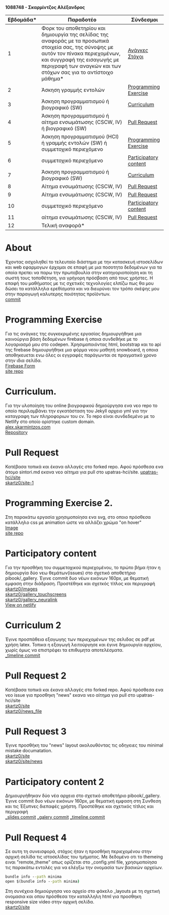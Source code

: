 
**1088748 - Σκαρμίντζος Αλέξανδρος**

| Εβδομάδα* | Παραδοτέο | Σύνδεσμοι
| --- | --- | --- |
| 1 | Φορκ του αποθετηρίου και δημιουργία της σελίδας της αναφοράς με τα προσωπικά στοιχεία σας, της σύνοψης με αυτόν τον πίνακα περιεχομένων, και συγγραφή της εισαγωγής με περιγραφή των αναγκών και των στόχων σας για το αντίστοιχο μάθημα* | [Ανάγκες Στόχοι](#about)
| 2 | Άσκηση γραμμής εντολών | [Programming Exercise](#programming-exercise)
| 3 | Άσκηση προγραμματισμού ή βιογραφικό (SW) | [Curriculum](#curriculum)
| 4 | Άσκηση προγραμματισμού ή αίτημα ενσωμάτωσης (CSCW, IV) ή βιογραφικό (SW) | [Pull Request](#pull-request)
| 5 | Άσκηση προγραμματισμού (HCI) ή γραμμής εντολών (SW) ή συμμετοχικό περιεχόμενο |[Programming Exercise](#programming-exercise-2)
| 6 | συμμετοχικό περιεχόμενο | [Participatory content](#participatory-content)
| 7 | Άσκηση προγραμματισμού ή βιογραφικό (SW) | [Curriculum](#curriculum-2)
| 8 | Αίτημα ενσωμάτωσης (CSCW, IV) | [Pull Request](#pull-request-2)
| 9 | Αίτημα ενσωμάτωσης (CSCW, IV) | [Pull Request](#pull-request-3)
| 10 | συμμετοχικό περιεχόμενο | [Participatory content](#participatory-content-2)
| 11 | αίτημα ενσωμάτωσης (CSCW, IV) | [Pull Request](#pull-request-4)
| 12 | Τελική αναφορά* |

  
  


# About 
Έχοντας ασχοληθεί το τελευταίο διάστημα με την κατασκευή ιστοσελίδων και web εφαρμογων έρχομαι σε επαφή με μια ποσοτητα δεδομένων για τα οποία πρεπει να παρω την πρωτοβουλία στην κατηγοριοποίηση και τη σωστή τους τοποθέτηση, για γρήγορη πρόσβαση από τους χρήστες. Η επαφή του μαθήματος με τις σχετικές τεχνολογίες ελπίζω πως θα μου δώσει τα κατάλληλα ερεθίσματα και να διευρύνει τον τρόπο σκέψης μου στην παραγωγή καλυτερης ποιότητας προϊόντων.  
[commit](https://github.com/skartz0/iv/commit/05038ba4d029886d0d4c253a8e3225f126194fa4#diff-7f7faeb49ab08284905d60ec1d42c5ce14345f3926df3a19a4df7c73093e73a2)


# Programming Exercise   
Για τις ανάγκες της συγκεκριμένης εργασίας δημιουργήθηκε μια καινούργια βάση δεδομένων firebase ή οποια συνδεθήκε με το λογαριασμό μου στο codepen. Χρησιμοποιόντας html, bootstrap και το api της firebase δημιουργήθηκε μια φόρμα νεου μαθητή snowboard, η οποια αποθηκευεται ενω όλες οι εγγραφές παράγωνται σε πραγματικό χρονο στην ιδια σελίδα.   
[Firebase Form](https://codepen.io/skartzos/pen/ExyvagK?editors=1010)  
[site repo](https://github.com/skartz0/site-iv/blob/master/_remix/firebase-form.md)  


# Curriculum. 
Για την υλοποίηση του online βιογραφικού δημιούργησα ενα νεο repo το οποίο περιλαμβάνει την εγκατάσταση του Jekyll αρχειο yml για την καταγραφη των πληροφοριων του cv. Το repo είναι συνδεδεμένο με το Νetlify στο οποίο ορίστηκε custom domain.  
[alex.skarmintzos.com](https://alex.skarmintzos.com)  
[Repository](https://github.com/skartz0/curriculum/tree/master)  


# Pull Request  
Κατέβασα τοπικά και έκανα αλλαγές στο forked repo. Αφού πρόσθεσα ενα άτομο sintori.md εκανα νεο αίτημα για pull στο upatras-hci/site.
[upatras-hci/site](https://github.com/upatras-hci/site)  
[skartz0/site-1](https://github.com/skartz0/site/blob/master/_people/sintoris.md)  


# Programming Exercise 2. 
Στη παρακάτω εργασία χρησιμοποίησα ενα svg, στο οποιο πρόσθεσα κατάλληλο css με animation ώστε να αλλάζει χρώμα "on hover"  
[Image](https://codepen.io/skartzos/pen/xxOeejj)  
[site repo](https://github.com/skartz0/site-iv/blob/master/_remix/image.md)  

 
# Participatory content   
Για την προσθήκη του συμμετοχικού περιεχομένου, το πρώτο βήμα ήταν η δημιουργία δύο νεω θεμάτων(issues) στο σχετικό αποθετήριο pibook/_gallery. Έγινε commit δυο νέων εικόνων 160px, με θεματική εμφαση στην διάδραση. Προστέθηκε και σχετκός τίτλος και περιγραφή  
[skartz0/images](https://github.com/skartz0/images)  
[skartz0/gallery_touchscreens](https://github.com/skartz0/_gallery/blob/master/spaceship_touchscreens.md)  
[skartz0/gallery_neuralink](https://github.com/skartz0/_gallery/blob/master/neuralink.md)   
[View on netlify](https://site-skartz0.netlify.app/gallery/) 

# Curriculum 2
Έγινε προσπάθεια εξαγωγης των περιεχομένων της σελιδας σε pdf με χρήση latex. Τοπικα η εξαγωγή λειτούργησε και έγινε δημιουργία αρχείου, χωρίς όμως να επιστρέφει τα επιθυμητα αποτελέσματα.  
[_timeline commit](https://github.com/skartz0/site-iv/commit/ca95454062dbfe2ca9cbacc7a999a6effa0f8748)


# Pull Request 2
Κατέβασα τοπικά και έκανα αλλαγές στο forked repo. Αφού πρόσθεσα ενα νεο issue για προσθηκη "news" εκανα νεο αίτημα για pull στο upatras-hci/site  
[skartz0/site](https://github.com/skartz0/site)  
[skartz0/news_file](https://github.com/skartz0/site/blob/master/_news/2020-7-15-Student%20projects%20to%20be%20presented%20at%20the%20PCI%E2%80%992020%20conference.md)  


# Pull Request 3   
Έγινε προσθήκη του "news" layout ακολουθόντας τις οδηγειες του minimal mistake documatation.  
[skartz0/site](https://github.com/skartz0/site)  
[skartz0/site/news](https://skartz0.github.io/site/news/)  

 
# Participatory content 2   
Δημιουργήθηκαν δύο νέα αρχεια στο σχετικό αποθετήριο pibook/_gallery. Έγινε commit δυο νέων εικόνων 160px, με θεματική εμφαση στη Συνθεση και τις Έξυπνες διεπαφές χρήστη. Προστέθηκε και σχετικός τίτλος και περιγραφή  
[_slides commit](https://github.com/skartz0/site-iv/commit/2bd182b20c25e7510d7df7be95218c8c8e4b2365) 
[_galery commit](https://github.com/skartz0/site-iv/commit/e3977a4972378447ce342e7382793a925c85abc0) 
[_timeline commit](https://github.com/skartz0/site-iv/commit/ca95454062dbfe2ca9cbacc7a999a6effa0f8748) 

# Pull Request 4     
Σε αυτη τη συνεισφορά, στόχος ήταν η προσθήκη περιεχομένου στην αρχική σελίδα τις ιστοσελίδας του τμήματος. Με δεδομένο οτι το themeing ειναι "remote_theme" οπως ορίζεται στο _config.yml file, χρησιμοποίησα τις παρακάτω εντολές για να ελέγξω την ονομασία των βασικών αρχείων.
```bat
bundle info --path minima
open $(bundle info --path minima)
```
Στη συνέχεια δημιούργησα νεο αρχείο στο φάκελο _layouts με τη σχετική ονομασια και οπου πρόσθεσα την καταλληλη html για προσθηκη responsive size video στην αρχική σελίδα.  
[skartz0/site](https://github.com/skartz0/site/commit/f551abdd5e18ae183bce45829f546ad76b01cb80)  
